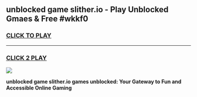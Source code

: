 
## unblocked game slither.io - Play Unblocked Gmaes & Free #wkkf0
<h3>
<a href="https://news.freeplayer.one?title=unblocked_game_slither.io&ref=26F">CLICK TO PLAY</a></h3>
<hr>

<h3>
<a href="https://news.freeplayer.one?title=unblocked_game_slither.io&ref=26F">CLICK 2 PLAY</a>
  
</h3>

<a href="https://news.freeplayer.one?title=unblocked_game_slither.io&ref=26F/"><img src="https://clearcache.store/games.png"></a>


**unblocked game slither.io games unblocked: Your Gateway to Fun and Accessible Online Gaming**
